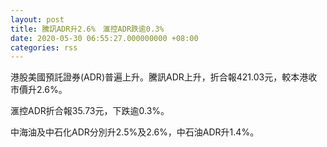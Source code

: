 ```yaml
---
layout: post
title: 騰訊ADR升2.6%　滙控ADR跌逾0.3%
date: 2020-05-30 06:55:27.000000000 +08:00
categories: rss
---
```


港股美國預託證券(ADR)普遍上升。騰訊ADR上升，折合報421.03元，較本港收市價升2.6%。

滙控ADR折合報35.73元，下跌逾0.3%。

中海油及中石化ADR分別升2.5%及2.6%，中石油ADR升1.4%。
